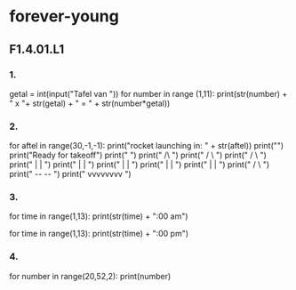 # forever-young
## F1.4.01.L1
### 1.
getal = int(input("Tafel van "))
for number in range (1,11):
    print(str(number) + " x "+ str(getal) + " = " + str(number*getal))
### 2.
for aftel in range(30,-1,-1):
    print("rocket launching in: " + str(aftel))
print("")
print("Ready for takeoff")
print("                 ")
print("        /\       ")
print("       /  \      ")
print("      /    \     ")
print("      |    |     ")
print("      |    |     ")
print("      |    |     ")
print("      |    |     ")
print("      |    |     ")
print("     /      \    ")
print("     --    --    ")
print("     vvvvvvvv    ")
### 3.
for time in range(1,13):
    print(str(time) + ":00 am")

for time in range(1,13):
    print(str(time) + ":00 pm")
### 4.
for number in range(20,52,2):
    print(number)
